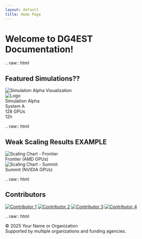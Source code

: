 ```yaml
---
layout: default
title: Home Page
---
```

<!-- You can now add your content (or raw HTML) directly below -->

# Welcome to DG4EST Documentation!


.. raw:: html
   <!-- Featured Simulations Section -->
   <main class="px-4 md:px-0 bg-white flex-1 py-6 md:py-12">
     <div class="container mx-auto flex flex-col gap-8 md:gap-12">
       <section id="simulations" class="flex flex-col gap-4">
         <h2 class="text-xl md:text-2xl font-extrabold">Featured Simulations??</h2>
         <div id="ft-sim" class="grid grid-cols-1 md:grid-cols-3 gap-8">
           <!-- Example Simulation Card -->
           <div class="flex flex-col text-white rounded bg-slate-900 rounded-b-lg">
             <div class="flex-1 grid bg-white pb-2">
               <img src="https://via.placeholder.com/400x225.png?text=Sim+1" alt="Simulation Alpha Visualization" class="place-self-center" />
             </div>
             <div class="flex flex-row items-center px-2 py-1">
               <div class="flex flex-col h-full bg-white justify-center">
                 <img src="_static/logo.png" alt="Logo" class="h-10" />
               </div>
               <div class="flex-1 p-2 font-semibold text-center">Simulation Alpha</div>
               <a href="#" class="w-10 text-center">
                 <i class="fa-solid fa-arrow-up-right-from-square"></i>
               </a>
             </div>
             <div class="grid grid-cols-3 gap-4 px-4 py-2">
               <div class="flex flex-row items-center">
                 <div class="pr-2"><i class="fa-solid fa-server"></i></div>
                 <div class="flex-1 text-center">System A</div>
               </div>
               <div class="flex flex-row items-center">
                 <div class="pr-2"><i class="fa-solid fa-microchip"></i></div>
                 <div class="flex-1 text-center">128 GPUs</div>
               </div>
               <div class="flex flex-row items-center">
                 <div class="pr-2"><i class="fa-solid fa-clock"></i></div>
                 <div class="flex-1 text-center">12h</div>
               </div>
             </div>
           </div>
           <!-- Additional simulation cards can follow the same structure -->
         </div>
       </section>
     </div>
   </main>

.. raw:: html

   <!-- Weak Scaling Results Section -->
   <section id="scaling" class="flex flex-col gap-4">
     <h2 class="text-xl md:text-2xl font-extrabold">Weak Scaling Results EXAMPLE</h2>
     <div id="ft-scaling" class="flex flex-col md:flex-row gap-8 md:justify-around">
       <div class="flex flex-col text-white rounded bg-slate-900 rounded-b-lg md:w-1/3">
         <div class="flex-1 grid bg-white pb-2">
           <img src="https://via.placeholder.com/400x300.png?text=Chart+1" alt="Scaling Chart - Frontier" class="place-self-center" />
         </div>
         <div class="p-2 font-semibold text-center">Frontier (AMD GPUs)</div>
       </div>
       <div class="flex flex-col text-white rounded bg-slate-900 rounded-b-lg md:w-1/3">
         <div class="flex-1 grid bg-white pb-2">
           <img src="https://via.placeholder.com/400x300.png?text=Chart+2" alt="Scaling Chart - Summit" class="place-self-center" />
         </div>
         <div class="p-2 font-semibold text-center">Summit (NVIDIA GPUs)</div>
       </div>
     </div>
   </section>

.. raw:: html

   <!-- Contributors Section -->
   <section id="contributors" class="flex flex-col gap-4">
     <h2 class="text-xl md:text-2xl font-extrabold">Contributors</h2>
     <div id="ft-contrib" class="flex flex-wrap">
       <a href="#" class="m-1"><img src="https://via.placeholder.com/48" alt="Contributor 1" class="w-12 h-12 object-cover" /></a>
       <a href="#" class="m-1"><img src="https://via.placeholder.com/48" alt="Contributor 2" class="w-12 h-12 object-cover" /></a>
       <a href="#" class="m-1"><img src="https://via.placeholder.com/48" alt="Contributor 3" class="w-12 h-12 object-cover" /></a>
       <a href="#" class="m-1"><img src="https://via.placeholder.com/48" alt="Contributor 4" class="w-12 h-12 object-cover" /></a>
     </div>
   </section>

.. raw:: html

   <!-- Footer -->
   <footer class="flex flex-col w-full px-4 md:px-0 text-white py-8 gap-4 container mx-auto">
     <div class="font-bold text-center text-sm md:text-md md:text-left">
       &copy; <span id="year">2025</span> Your Name or Organization
     </div>
     <div class="text-justify flex-1 text-xs md:text-sm text-neutral-300">
       Supported by multiple organizations and funding agencies.
     </div>
   </footer>
